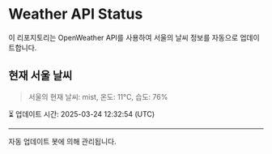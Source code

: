 
# Weather API Status

이 리포지토리는 OpenWeather API를 사용하여 서울의 날씨 정보를 자동으로 업데이트합니다.

## 현재 서울 날씨
> 서울의 현재 날씨: mist, 온도: 11°C, 습도: 76%

⏳ 업데이트 시간: 2025-03-24 12:32:54 (UTC)

---
자동 업데이트 봇에 의해 관리됩니다.
